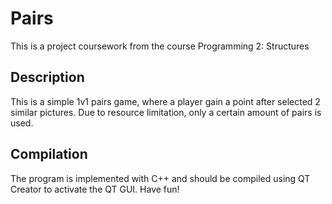 # Pairs

This is a project coursework from the course Programming 2: Structures

## Description
This is a simple 1v1 pairs game, where a player gain a point after selected 2 similar pictures. Due to resource limitation, only a certain amount of pairs is used.

## Compilation
The program is implemented with C++ and should be compiled using QT Creator to activate the QT GUI. Have fun!
